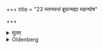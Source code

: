 +++
title = "23 स्तनयन्तं ब्रूयान्मह्या महान्घोष"

+++

<details><summary>मूलम्</summary>

स्तनयन्तं ब्रूयान्मह्या महान्घोष इति २३
</details>

<details><summary>Oldenberg</summary>

23. When (the god) thunders, he should say to him, 'The great voice of the great (cow)!'
</details>
